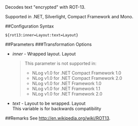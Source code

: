 Decodes text "encrypted" with ROT-13. 

Supported in .NET, Silverlight, Compact Framework and Mono.

##Configuration Syntax
```
${rot13:inner=Layout:text=Layout}
```

##Parameters
###Transformation Options
* _inner_ - Wrapped layout. Layout  

  > This parameter is not supported in:
  > * NLog v1.0 for .NET Compact Framework 1.0
  > * NLog v1.0 for .NET Compact Framework 2.0
  > * NLog v1.0 for .NET Framework 1.0
  > * NLog v1.0 for .NET Framework 1.1
  > * NLog v1.0 for .NET Framework 2.0

* _text_ - Layout to be wrapped. Layout  
This variable is for backwards compatibility

##Remarks
See http://en.wikipedia.org/wiki/ROT13.